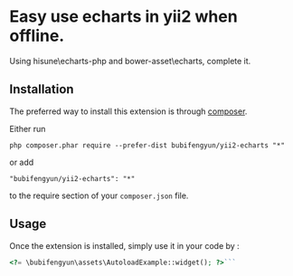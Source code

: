 Easy use echarts in yii2 when offline.
======================================
Using hisune\echarts-php and bower-asset\echarts, complete it.

Installation
------------

The preferred way to install this extension is through [composer](http://getcomposer.org/download/).

Either run

```
php composer.phar require --prefer-dist bubifengyun/yii2-echarts "*"
```

or add

```
"bubifengyun/yii2-echarts": "*"
```

to the require section of your `composer.json` file.


Usage
-----

Once the extension is installed, simply use it in your code by  :

```php
<?= \bubifengyun\assets\AutoloadExample::widget(); ?>```
